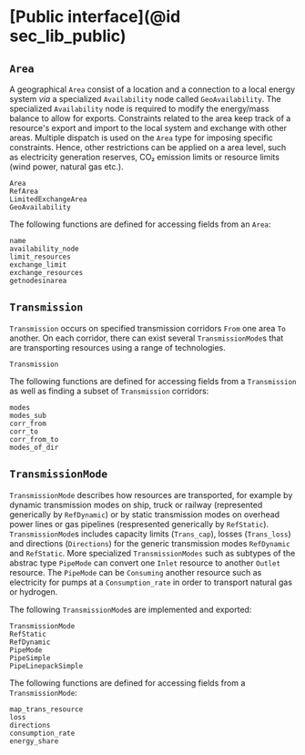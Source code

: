 # [Public interface](@id sec_lib_public)

## `Area`

A geographical `Area` consist of a location and a connection to a local energy system *via* a specialized `Availability` node called `GeoAvailability`.
The specialized `Availability` node is required to modify the energy/mass balance to allow for exports.
Constraints related to the area keep track of a resource's export and import to the local system and exchange with other areas.
Multiple dispatch is used on the `Area` type for imposing specific constraints.
Hence, other restrictions can be applied on a area level, such as electricity generation reserves, CO₂ emission limits or resource limits (wind power, natural gas etc.).

```@docs
Area
RefArea
LimitedExchangeArea
GeoAvailability
```

The following functions are defined for accessing fields from an `Area`:

```@docs
name
availability_node
limit_resources
exchange_limit
exchange_resources
getnodesinarea
```

## `Transmission`

`Transmission` occurs on specified transmission corridors `From` one area `To` another. On each corridor, there can exist several `TransmissionMode`s that are transporting resources using a range of technologies.

```@docs
Transmission
```

The following functions are defined for accessing fields from a `Transmission` as well as finding a subset of `Transmission` corridors:

```@docs
modes
modes_sub
corr_from
corr_to
corr_from_to
modes_of_dir
```

## `TransmissionMode`

`TransmissionMode` describes how resources are transported, for example by dynamic transmission modes on ship, truck or railway (represented generically by `RefDynamic`) or by static transmission modes on overhead power lines or gas pipelines (respresented generically by `RefStatic`).
`TransmissionMode`s includes capacity limits (`Trans_cap`), losses (`Trans_loss`) and directions (`Directions`) for the generic transmission modes `RefDynamic` and `RefStatic`.
More specialized `TransmissionModes` such as subtypes of the abstrac type `PipeMode` can convert one `Inlet` resource to another `Outlet` resource.
 The `PipeMode` can be `Consuming` another resource such as electricity for pumps at a `Consumption_rate` in order to transport natural gas or hydrogen.

The following `TransmissionMode`s are implemented and exported:

```@docs
TransmissionMode
RefStatic
RefDynamic
PipeMode
PipeSimple
PipeLinepackSimple
```

The following functions are defined for accessing fields from a `TransmissionMode`:

```@docs
map_trans_resource
loss
directions
consumption_rate
energy_share
```
